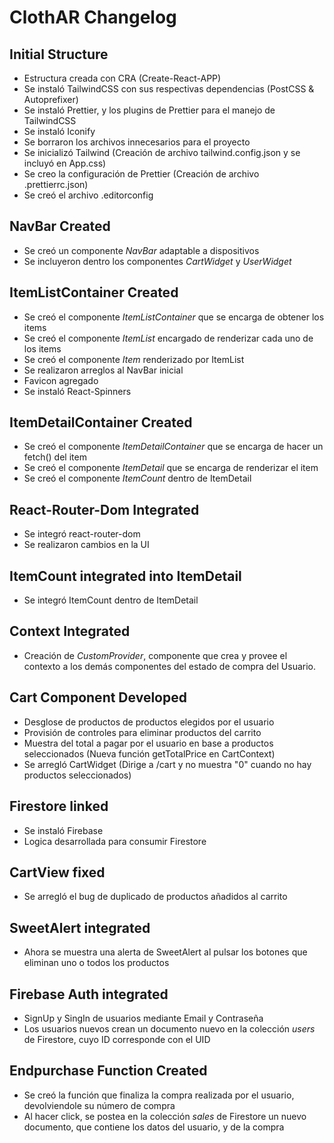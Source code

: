 # ClothAR Changelog

## Initial Structure

- Estructura creada con CRA (Create-React-APP)
- Se instaló TailwindCSS con sus respectivas dependencias (PostCSS & Autoprefixer)
- Se instaló Prettier, y los plugins de Prettier para el manejo de TailwindCSS
- Se instaló Iconify
- Se borraron los archivos innecesarios para el proyecto
- Se inicializó Tailwind (Creación de archivo tailwind.config.json y se incluyó en App.css)
- Se creo la configuración de Prettier (Creación de archivo .prettierrc.json)
- Se creó el archivo .editorconfig

## NavBar Created

- Se creó un componente *NavBar* adaptable a dispositivos
- Se incluyeron dentro los componentes *CartWidget* y *UserWidget*

## ItemListContainer Created

- Se creó el componente *ItemListContainer* que se encarga de obtener los items
- Se creó el componente *ItemList* encargado de renderizar cada uno de los items
- Se creó el componente *Item* renderizado por ItemList
- Se realizaron arreglos al NavBar inicial
- Favicon agregado
- Se instaló React-Spinners

## ItemDetailContainer Created

- Se creó el componente *ItemDetailContainer* que se encarga de hacer un fetch() del item
- Se creó el componente *ItemDetail* que se encarga de renderizar el item
- Se creó el componente *ItemCount* dentro de ItemDetail

## React-Router-Dom Integrated

- Se integró react-router-dom
- Se realizaron cambios en la UI

## ItemCount integrated into ItemDetail

- Se integró ItemCount dentro de ItemDetail

## Context Integrated

- Creación de *CustomProvider*, componente que crea y provee el contexto a los demás componentes del estado de compra del Usuario.

## Cart Component Developed

- Desglose de productos de productos elegidos por el usuario
- Provisión de controles para eliminar productos del carrito
- Muestra del total a pagar por el usuario en base a productos seleccionados (Nueva función getTotalPrice en CartContext)
- Se arregló CartWidget (Dirige a /cart y no muestra "0" cuando no hay productos seleccionados)

## Firestore linked

- Se instaló Firebase
- Logica desarrollada para consumir Firestore

## CartView fixed

- Se arregló el bug de duplicado de productos añadidos al carrito

## SweetAlert integrated

- Ahora se muestra una alerta de SweetAlert al pulsar los botones que eliminan uno o todos los productos

## Firebase Auth integrated

- SignUp y SingIn de usuarios mediante Email y Contraseña
- Los usuarios nuevos crean un documento nuevo en la colección *users* de Firestore, cuyo ID corresponde con el UID

## Endpurchase Function Created

- Se creó la función que finaliza la compra realizada por el usuario, devolviendole su número de compra
- Al hacer click, se postea en la colección *sales* de Firestore un nuevo documento, que contiene los datos del usuario, y de la compra
